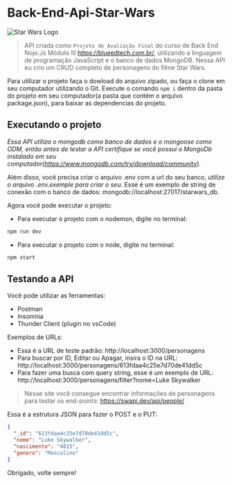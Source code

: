 # Back-End-Api-Star-Wars

<img src="https://encrypted-tbn0.gstatic.com/images?q=tbn:ANd9GcSApxB94-qOTrp3hbQGk1UlgCUHCegSh4UDeAs4IRXEzMspu2BQrtEeCdahU19SL_X8mUc&usqp=CAU" alt="Star Wars Logo"/>

> API criada como `Projeto de Avaliação Final` do curso de Back End Noje.Js Módulo III https://blueedtech.com.br/, utilizando a linguagem de programação JavaScript e o banco de dados MongoDB. Nessa API eu crio um CRUD completo de personagens do filme Star Wars.

Para utilizar o projeto faça o dowload do arquivo zipado, ou faça o clone em seu computador utilizando o Git. Execute o comando `npm i` dentro da pasta do projeto em seu computador(a pasta que contém o arquivo package.json), para baixar as dependencias do projeto.

## Executando o projeto

_Essa API utiliza o mongodb como banco de dados e o mongoose como ODM, então antes de testar a API certifique se você possui o MongoDb instalado em seu computador(https://www.mongodb.com/try/download/community)._

Além disso, você precisa criar o arquivo .env com a url do seu banco, _utilize o arquivo .env.exemple para criar o seu_. Esse é um exemplo de string de conexão com o banco de dados: mongodb://localhost:27017/starwars_db.

Agora você pode executar o projeto:

- Para executar o projeto com o nodemon, digite no terminal:

```bash
npm run dev
```

- Para executar o projeto com o node, digite no terminal:

```bash
npm start
```

## Testando a API

Você pode utilizar as ferramentas:

- Postman
- Insomnia
- Thunder Client (plugin no vsCode)

Exemplos de URLs:

- Essa é a URL de teste padrão: http://localhost:3000/personagens
- Para buscar por ID, Editar ou Apagar, insira o ID na URL: http://localhost:3000/personagens/613fdaa4c25e7d70de41dd5c
- Para fazer uma busca com query string, esse é um exemplo de URL: http://localhost:3000/personagens/filter?nome=Luke Skywalker

> Nesse site você consegue encontrar informações de personagens para testar os end-points: https://swapi.dev/api/people/

Essa é a estrutura JSON para fazer o POST e o PUT:

```json
{
  "_id": "613fdaa4c25e7d70de41dd5c",
  "nome": "Luke Skywalker",
  "nascimento": "4015",
  "genero": "Masculino"
}
```

Obrigado, volte sempre!
